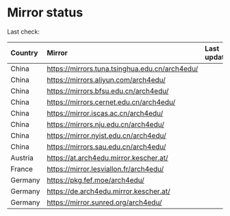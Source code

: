 <script src="./time.js"></script>
# Mirror status
Last check: <script type="text/javascript">localize(1739474240.601749);</script>

|Country|Mirror|Last update|
|:------|:-----|:----------|
|China|https://mirrors.tuna.tsinghua.edu.cn/arch4edu/|<script type="text/javascript">localize(1739472084);</script>|
|China|https://mirrors.aliyun.com/arch4edu/|<script type="text/javascript">localize(1739428973);</script>|
|China|https://mirrors.bfsu.edu.cn/arch4edu/|<script type="text/javascript">localize(1739428973);</script>|
|China|https://mirrors.cernet.edu.cn/arch4edu/|<script type="text/javascript">localize(1739472084);</script>|
|China|https://mirror.iscas.ac.cn/arch4edu/|<script type="text/javascript">localize(1739428973);</script>|
|China|https://mirrors.nju.edu.cn/arch4edu/|<script type="text/javascript">localize(1739169766);</script>|
|China|https://mirror.nyist.edu.cn/arch4edu/|<script type="text/javascript">localize(1739428973);</script>|
|China|https://mirrors.sau.edu.cn/arch4edu/|<script type="text/javascript">localize(1731653531);</script>|
|Austria|https://at.arch4edu.mirror.kescher.at/|<script type="text/javascript">localize(1739428973);</script>|
|France|https://mirror.lesviallon.fr/arch4edu/|<script type="text/javascript">localize(1739428973);</script>|
|Germany|https://pkg.fef.moe/arch4edu/|<script type="text/javascript">localize(1739428973);</script>|
|Germany|https://de.arch4edu.mirror.kescher.at/|<script type="text/javascript">localize(1739428973);</script>|
|Germany|https://mirror.sunred.org/arch4edu/|<script type="text/javascript">localize(1739428973);</script>|

<script src="./tablefilter/tablefilter.js"></script>
<script src="./table.js"></script>